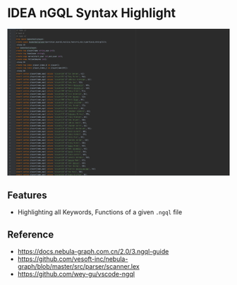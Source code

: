 # IDEA nGQL Syntax Highlight

![idea-ngql-demo](https://github.com/TonyAndFriday/idea-ngql/blob/main/static/img.png)

## Features

- Highlighting all Keywords, Functions of a given `.ngql` file

## Reference

- https://docs.nebula-graph.com.cn/2.0/3.ngql-guide
- https://github.com/vesoft-inc/nebula-graph/blob/master/src/parser/scanner.lex
- https://github.com/wey-gu/vscode-ngql
